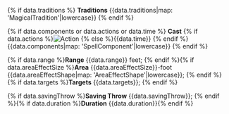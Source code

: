 {% if data.traditions %}
**Traditions** {{data.traditions|map: 'MagicalTradition'|lowercase}}
{% endif %}

{% if data.components or data.actions or data.time %}
**Cast** {% if data.actions %}![Action](/icons/Action/{{data.actions}}.png#height=18) {% else %}{{data.time}} {% endif %}{{data.components|map: 'SpellComponent'|lowercase}}
{% endif %}

{% if data.range %}**Range** {{data.range}} feet; {% endif %}{% if data.areaEffectSize %}**Area** {{data.areaEffectSize}}-foot {{data.areaEffectShape|map: 'AreaEffectShape'|lowercase}}; {% endif %}{% if data.targets %}**Targets** {{data.targets}}; {% endif %}

{% if data.savingThrow %}**Saving Throw** {{data.savingThrow}}; {% endif %}{% if data.duration %}**Duration** {{data.duration}}{% endif %}

